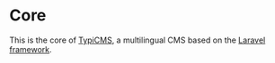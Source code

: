 # Core

This is the core of [TypiCMS](https://github.com/TypiCMS/Base), a multilingual CMS based on the [Laravel framework](https://github.com/laravel/framework).
